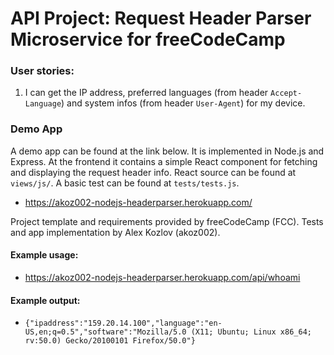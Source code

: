 # API Project: Request Header Parser Microservice for freeCodeCamp

### User stories:
1. I can get the IP address, preferred languages (from header `Accept-Language`) and system infos (from header `User-Agent`) for my device.

### Demo App

A demo app can be found at the link below. It is implemented in Node.js and Express. At the frontend it contains a simple React component for fetching and displaying the request header info. React source can be found at `views/js/`. A basic test can be found at `tests/tests.js`.

* https://akoz002-nodejs-headerparser.herokuapp.com/

Project template and requirements provided by freeCodeCamp (FCC). Tests and app implementation by Alex Kozlov (akoz002).

#### Example usage:
* https://akoz002-nodejs-headerparser.herokuapp.com/api/whoami

#### Example output:
* `{"ipaddress":"159.20.14.100","language":"en-US,en;q=0.5","software":"Mozilla/5.0 (X11; Ubuntu; Linux x86_64; rv:50.0) Gecko/20100101 Firefox/50.0"}`
